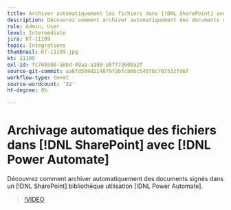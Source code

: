 ```yaml
---
title: Archiver automatiquement les fichiers dans [!DNL SharePoint] avec [!DNL Power Automate]
description: Découvrez comment archiver automatiquement des documents signés dans un [!DNL SharePoint] bibliothèque utilisation [!DNL Power Automate]
role: Admin, User
level: Intermediate
jira: KT-11109
topic: Integrations
thumbnail: KT-11109.jpg
kt: 11109
exl-id: fc760380-a8bd-40aa-a190-e6f773608a2f
source-git-commit: aa8fd589d214879f2bfcb6bc54576c707532fd6f
workflow-type: tm+mt
source-wordcount: '32'
ht-degree: 0%

---
```


# Archivage automatique des fichiers dans [!DNL SharePoint] avec [!DNL Power Automate]

Découvrez comment archiver automatiquement des documents signés dans un [!DNL SharePoint] bibliothèque utilisation [!DNL Power Automate].

>[!VIDEO](https://video.tv.adobe.com/v/3409121?quality=12&learn=on&hidetitle=true)
